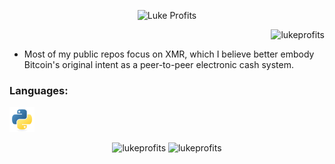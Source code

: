 <p align="center">
  <img src="https://www.lukeprofits.com/cdn/shop/files/LOGO_WHITE.png" alt="Luke Profits">
</p>

<!-- view counter -->
<p align="right"> <img src="https://komarev.com/ghpvc/?username=lukeprofits&label=Profile%20views&color=000000&style=flat" alt="lukeprofits" /> </p>

<!-- info about me -->
- Most of my public repos focus on XMR, which I believe better embody Bitcoin's original intent as a peer-to-peer electronic cash system.


<!-- Languages -->
<h3 align="left">Languages:</h3>
<p>
<a href="https://python.org/" target="_blank"> <img src="https://raw.githubusercontent.com/devicons/devicon/master/icons/python/python-original.svg" alt="git" width="40" height="40"/> </a> </p>

<!-- stats -->
<p align="center">
  <img src="https://github-readme-stats.vercel.app/api/top-langs?username=lukeprofits&theme=dark&count_private=true&locale=en&layout=compact" alt="lukeprofits" />
  <img src="https://github-readme-stats.vercel.app/api/?username=lukeprofits&theme=dark&show_icons=true&count_private=true&layout=compact" alt="lukeprofits">
</p>

</br>
<!-- <p></p>

<!-- <p>&nbsp;<img align="center" src="https://github-readme-stats.vercel.app/api?username=lukeprofits&show_icons=true&locale=en" alt="lukeprofits" /></p>-->
